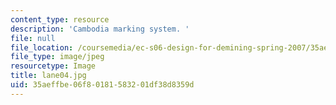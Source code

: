 ```yaml
---
content_type: resource
description: 'Cambodia marking system. '
file: null
file_location: /coursemedia/ec-s06-design-for-demining-spring-2007/35aeffbe06f80181583201df38d8359d_lane04.jpg
file_type: image/jpeg
resourcetype: Image
title: lane04.jpg
uid: 35aeffbe-06f8-0181-5832-01df38d8359d
---
```

